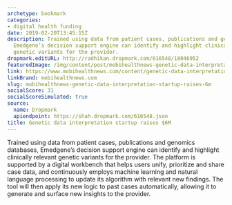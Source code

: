 ```yaml
---
archetype: bookmark
categories:
- digital health funding
date: 2019-02-20T13:45:15Z
description: Trained using data from patient cases, publications and genomics databases,
  Emedgene’s decision support engine can identify and highlight clinically relevant
  genetic variants for the provider.
dropmark.editURL: http://radhikan.dropmark.com/616548/18046952
featuredImage: /img/content/post/mobihealthnews-genetic-data-interpretation-startup-raises-6m.jpg
link: https://www.mobihealthnews.com/content/genetic-data-interpretation-startup-raises-6m
linkBrand: mobihealthnews.com
slug: mobihealthnews-genetic-data-interpretation-startup-raises-6m
socialScore: 31
socialScoreSimulated: true
source:
  name: Dropmark
  apiendpoint: https://shah.dropmark.com/616548.json
title: Genetic data interpretation startup raises $6M
---
```

Trained using data from patient cases, publications and genomics databases, Emedgene’s decision support engine can identify and highlight clinically relevant genetic variants for the provider. The platform is supported by a digital workbench that helps users unify, prioritize and share case data, and continuously employs machine learning and natural language processing to update its algorithm with relevant new findings. The tool will then apply its new logic to past cases automatically, allowing it to generate and surface new insights to the provider.

